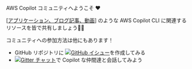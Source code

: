 AWS Copilot コミュニティへようこそ ❤️

[[アプリケーション、ブログ記事、動画](../community/guides.ja.md)] のような AWS Copilot CLI に関連するリソースを皆で共有しましょう👩‍✈️

コミュニティへの参加方法は他にもあります！

* GitHub リポジトリに [![GitHub イシュー](https://img.shields.io/github/issues/aws/copilot-cli)](https://github.com/aws/copilot-cli/issues)を作成してみる 
* [![Gitter チャット](https://badges.gitter.im/aws/copilot-cli.svg)](https://gitter.im/aws/copilot-cli?utm_source=badge&utm_medium=badge&utm_campaign=pr-badge&utm_content=badge)で Copilot な仲間達と会話してみよう 
